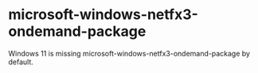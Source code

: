 # microsoft-windows-netfx3-ondemand-package
Windows 11 is missing microsoft-windows-netfx3-ondemand-package by default. 
